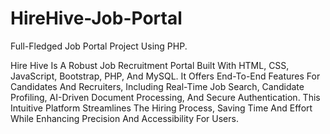 # HireHive-Job-Portal
Full-Fledged Job Portal Project Using PHP.

Hire Hive Is A Robust Job Recruitment Portal Built With HTML, CSS, JavaScript, Bootstrap, PHP, And MySQL. It Offers End-To-End Features For Candidates And Recruiters, Including Real-Time Job Search, Candidate Profiling, AI-Driven Document Processing, And Secure Authentication. This Intuitive Platform Streamlines The Hiring Process, Saving Time And Effort While Enhancing Precision And Accessibility For Users.
